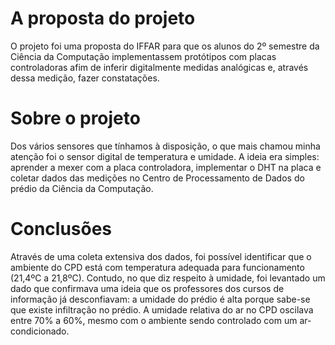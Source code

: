 # A proposta do projeto
O projeto foi uma proposta do IFFAR para que os alunos do 2º semestre da Ciência da Computação implementassem protótipos com placas controladoras afim de inferir digitalmente medidas analógicas e, através dessa medição, fazer constatações.
# Sobre o projeto
Dos vários sensores que tínhamos à disposição, o que mais chamou minha atenção foi o sensor digital de temperatura e umidade. A ideia era simples: aprender a mexer com a placa controladora, implementar o DHT na placa e coletar dados das medições no Centro de Processamento de Dados do prédio da Ciência da Computação.
# Conclusões
Através de uma coleta extensiva dos dados, foi possível identificar que o ambiente do CPD está com temperatura adequada para funcionamento (21,4ºC a 21,8ºC). Contudo, no que diz respeito à umidade, foi levantado um dado que confirmava uma ideia que os professores dos cursos de informação já desconfiavam: a umidade do prédio é alta porque sabe-se que existe infiltração no prédio. A umidade relativa do ar no CPD oscilava entre 70% a 60%, mesmo com o ambiente sendo controlado com um ar-condicionado.
